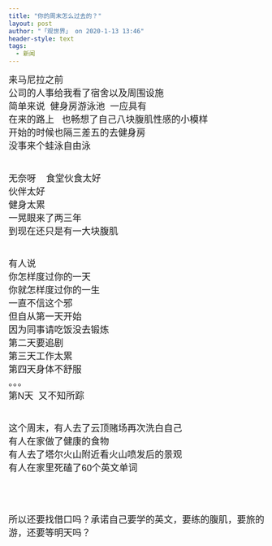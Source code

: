 ```yaml
---
title: "你的周末怎么过去的？"
layout: post
author: "「观世界」 on 2020-1-13 13:46"
header-style: text
tags:
  - 新闻
---
```


<head></head>
<body>
 <font face="Arial"><font size="4">来马尼拉之前</font></font>
 <br> 
 <font face="Arial"><font size="4">公司的人事给我看了宿舍以及周围设施</font></font>
 <br> 
 <font face="Arial"><font size="4">简单来说&nbsp;&nbsp;健身房游泳池&nbsp;&nbsp;一应具有</font></font>
 <br> 
 <font face="Arial"><font size="4">在来的路上&nbsp; &nbsp;也畅想了自己八块腹肌性感的小模样</font></font>
 <br> 
 <font face="Arial"><font size="4">开始的时候也隔三差五的去健身房</font></font>
 <br> 
 <font face="Arial"><font size="4">没事来个蛙泳自由泳</font></font>
 <br> 
 <font face="Arial"><font size="4"><br> </font></font>
 <br> 
 <font face="Arial"><font size="4">无奈呀&nbsp; &nbsp; 食堂伙食太好</font></font>
 <br> 
 <font face="Arial"><font size="4">伙伴太好</font></font>
 <br> 
 <font face="Arial"><font size="4">健身太累</font></font>
 <br> 
 <font face="Arial"><font size="4">一晃眼来了两三年</font></font>
 <br> 
 <font face="Arial"><font size="4">到现在还只是有一大块腹肌</font></font>
 <br> 
 <font face="Arial"><font size="4"><br> </font></font>
 <br> 
 <font face="Arial"><font size="4">有人说</font></font>
 <br> 
 <font face="Arial"><font size="4">你怎样度过你的一天</font></font>
 <br> 
 <font face="Arial"><font size="4">你就怎样度过你的一生</font></font>
 <br> 
 <font face="Arial"><font size="4">一直不信这个邪</font></font>
 <br> 
 <font face="Arial"><font size="4">但自从第一天开始</font></font>
 <br> 
 <font face="Arial"><font size="4">因为同事请吃饭没去锻炼</font></font>
 <br> 
 <font face="Arial"><font size="4">第二天要追剧</font></font>
 <br> 
 <font face="Arial"><font size="4">第三天工作太累</font></font>
 <br> 
 <font face="Arial"><font size="4">第四天身体不舒服</font></font>
 <br> 
 <font face="Arial"><font size="4">。。。</font></font>
 <br> 
 <font face="Arial"><font size="4">第N天&nbsp;&nbsp;又不知所踪</font></font>
 <br> 
 <font face="Arial"><font size="4"><br> </font></font>
 <br> 
 <font face="Arial"><font size="4">这个周末，有人去了云顶赌场再次洗白自己</font></font>
 <br> 
 <font face="Arial"><font size="4">有人在家做了健康的食物</font></font>
 <br> 
 <font face="Arial"><font size="4">有人去了塔尔火山附近看火山喷发后的景观</font></font>
 <br> 
 <font face="Arial"><font size="4">有人在家里死磕了60个英文单词</font></font>
 <br> 
 <font face="Arial"><font size="4"><br> </font></font>
 <br> 
 <font face="Arial"><font size="4"><br> </font></font>
 <br> 
 <font face="Arial"><font size="4">所以还要找借口吗？承诺自己要学的英文，要练的腹肌，要旅的游，还要等明天吗？</font></font>
 <br> 
 <font face="Arial"><font size="4">&nbsp;&nbsp;</font></font>
 <br>
</body>


